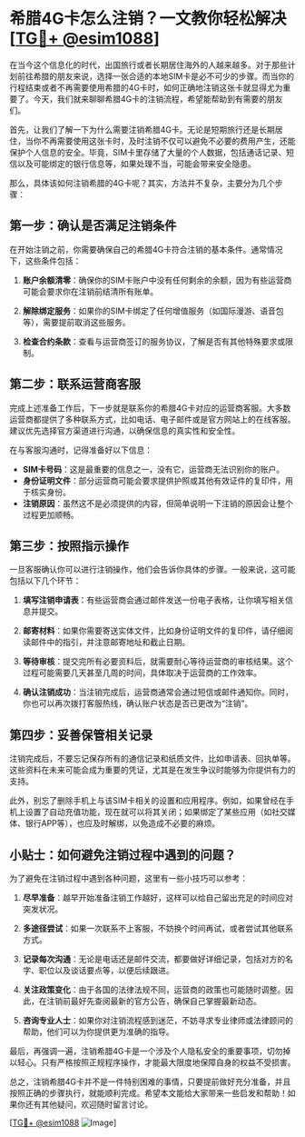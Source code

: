 # 希腊4G卡怎么注销？一文教你轻松解决[[TG💪+ @esim1088](https://t.me/s/esim1088)]

在当今这个信息化的时代，出国旅行或者长期居住海外的人越来越多。对于那些计划前往希腊的朋友来说，选择一张合适的本地SIM卡是必不可少的步骤。而当你的行程结束或者不再需要使用希腊的4G卡时，如何正确地注销这张卡就显得尤为重要了。今天，我们就来聊聊希腊4G卡的注销流程，希望能帮助到有需要的朋友们。

首先，让我们了解一下为什么需要注销希腊4G卡。无论是短期旅行还是长期居住，当你不再需要使用这张卡时，及时注销不仅可以避免不必要的费用产生，还能保护个人信息的安全。毕竟，SIM卡里存储了大量的个人数据，包括通话记录、短信以及可能绑定的银行信息等，如果处理不当，可能会带来安全隐患。

那么，具体该如何注销希腊的4G卡呢？其实，方法并不复杂，主要分为几个步骤：

## 第一步：确认是否满足注销条件

在开始注销之前，你需要确保自己的希腊4G卡符合注销的基本条件。通常情况下，这些条件包括：

1. **账户余额清零**：确保你的SIM卡账户中没有任何剩余的余额，因为有些运营商可能会要求你在注销前结清所有账单。
   
2. **解除绑定服务**：如果你的SIM卡绑定了任何增值服务（如国际漫游、语音包等），需要提前取消这些服务。

3. **检查合约条款**：查看与运营商签订的服务协议，了解是否有其他特殊要求或限制。

## 第二步：联系运营商客服

完成上述准备工作后，下一步就是联系你的希腊4G卡对应的运营商客服。大多数运营商都提供了多种联系方式，比如电话、电子邮件或是官方网站上的在线客服。建议优先选择官方渠道进行沟通，以确保信息的真实性和安全性。

在与客服沟通时，记得准备好以下信息：

- **SIM卡号码**：这是最重要的信息之一，没有它，运营商无法识别你的账户。
- **身份证明文件**：部分运营商可能会要求提供护照或其他有效证件的复印件，用于核实身份。
- **注销原因**：虽然这不是必须提供的内容，但简单说明一下注销的原因会让整个过程更加顺畅。

## 第三步：按照指示操作

一旦客服确认你可以进行注销操作，他们会告诉你具体的步骤。一般来说，这可能包括以下几个环节：

1. **填写注销申请表**：有些运营商会通过邮件发送一份电子表格，让你填写相关信息并提交。
   
2. **邮寄材料**：如果你需要寄送实体文件，比如身份证明文件的复印件，请仔细阅读邮件中的指引，并注意邮寄地址和截止日期。

3. **等待审核**：提交完所有必要资料后，就需要耐心等待运营商的审核结果。这个过程可能需要几天甚至几周的时间，具体取决于运营商的工作效率。

4. **确认注销成功**：当注销完成后，运营商通常会通过短信或邮件通知你。同时，你也可以再次拨打客服热线，确认账户状态是否已更改为“注销”。

## 第四步：妥善保管相关记录

注销完成后，不要忘记保存所有的通信记录和纸质文件，比如申请表、回执单等。这些资料在未来可能会成为重要的凭证，尤其是在发生争议时能够为你提供有力的支持。

此外，别忘了删除手机上与该SIM卡相关的设置和应用程序。例如，如果曾经在手机上设置了自动充值功能，现在就可以将其关闭；如果绑定了某些应用（如社交媒体、银行APP等），也应及时解绑，以免造成不必要的麻烦。

## 小贴士：如何避免注销过程中遇到的问题？

为了避免在注销过程中遇到各种问题，这里有一些小技巧可以参考：

1. **尽早准备**：越早开始准备注销工作越好，这样可以给自己留出充足的时间应对突发状况。

2. **多途径尝试**：如果一次联系不上客服，不妨换个时间再试，或者尝试其他联系方式。

3. **记录每次沟通**：无论是电话还是邮件交流，都要做好详细记录，包括对方的名字、职位以及谈话要点等，以便后续跟进。

4. **关注政策变化**：由于各国的法律法规不同，运营商的政策也可能随时调整。因此，在注销前最好先查阅最新的官方公告，确保自己掌握最新动态。

5. **咨询专业人士**：如果你对注销流程感到迷茫，不妨寻求专业律师或法律顾问的帮助，他们可以为你提供更为准确的指导。

最后，再强调一遍，注销希腊4G卡是一个涉及个人隐私安全的重要事项，切勿掉以轻心。只有严格按照正规程序操作，才能最大限度地保障自身的权益不受损害。

总之，注销希腊4G卡并不是一件特别困难的事情，只要提前做好充分准备，并且按照正确的步骤执行，就能顺利完成。希望本文能给大家带来一些启发和帮助！如果你还有其他疑问，欢迎随时留言讨论。

[[TG💪+ @esim1088](https://t.me/s/esim1088) ![Image](https://i.postimg.cc/4NQfJmqS/Snipaste-2025-05-13-00-14-12.png)]